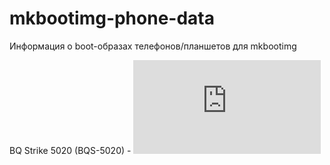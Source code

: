 # mkbootimg-phone-data
Информация о boot-образах телефонов/планшетов для mkbootimg

BQ Strike 5020 (BQS-5020) - ![phone_bqs-5020](https://github.com/MagAcademy30/mkbootimg-phone-data/blob/main/devices/phone_bqs-5020.md)
